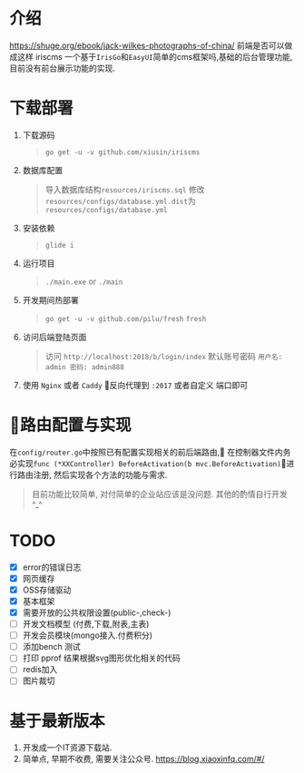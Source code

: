# 介绍 #


https://shuge.org/ebook/jack-wilkes-photographs-of-china/ 前端是否可以做成这样
iriscms 一个基于`IrisGo`和`EasyUI`简单的cms框架吗,基础的后台管理功能,目前没有前台展示功能的实现.

# 下载部署 #

1. 下载源码
    > `go get -u -v github.com/xiusin/iriscms`

2. 数据库配置
    > 导入数据库结构`resources/iriscms.sql`
    > 修改`resources/configs/database.yml.dist`为`resources/configs/database.yml`

4. 安装依赖
    > `glide i`

5. 运行项目
    > `./main.exe` or `./main`

6. 开发期间热部署
    > `go get -u -v github.com/pilu/fresh`
    > `fresh`

7. 访问后端登陆页面
    > 访问 `http://localhost:2018/b/login/index`
    > 默认账号密码 `用户名: admin 密码: admin888`

8. 使用 `Nginx` 或者 `Caddy` 反向代理到 `:2017` 或者自定义 端口即可

# 路由配置与实现 #
在`config/router.go`中按照已有配置实现相关的前后端路由, 在控制器文件内务必实现`func (*XXController) BeforeActivation(b mvc.BeforeActivation)`进行路由注册, 然后实现各个方法的功能与需求.

> 目前功能比较简单, 对付简单的企业站应该是没问题. 其他的酌情自行开发 ^_^

# TODO #
- [x] error的错误日志
- [x] 网页缓存
- [x] OSS存储驱动
- [x] 基本框架
- [x] 需要开放的公共权限设置(public-,check-)
- [ ] 开发文档模型 (付费,下载,附表,主表)
- [ ] 开发会员模块(mongo接入.付费积分)
- [ ] 添加bench 测试
- [ ] 打印 pprof 结果根据svg图形优化相关的代码
- [ ] redis加入
- [ ] 图片裁切

# 基于最新版本 #
1. 开发成一个IT资源下载站. 
2. 简单点, 早期不收费, 需要关注公众号. 
https://blog.xiaoxinfq.com/#/